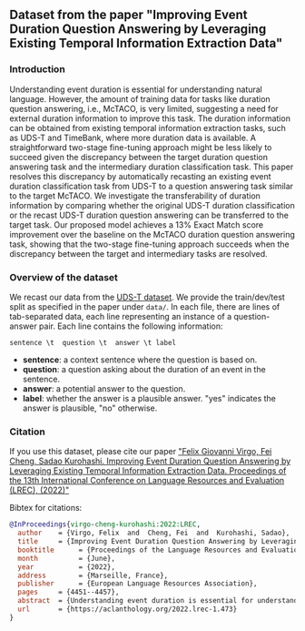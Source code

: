 Dataset from the paper "Improving Event Duration Question Answering by Leveraging Existing Temporal Information Extraction Data"
------

### Introduction
Understanding event duration is essential for understanding natural language. However, the amount of training data for tasks like duration question answering, i.e., McTACO, is very limited, suggesting a need for external duration information to improve this task. The duration information can be obtained from existing temporal information extraction tasks, such as UDS-T and TimeBank, where more duration data is available. A straightforward two-stage fine-tuning approach might be less likely to
succeed given the discrepancy between the target duration question answering task and the intermediary duration classification task. This paper resolves this discrepancy by automatically recasting an existing event duration classification task from UDS-T to a question answering task similar to the target McTACO. We investigate the transferability of duration information by comparing whether the original UDS-T duration classification or the recast UDS-T duration question answering can be
transferred to the target task. Our proposed model achieves a 13% Exact Match score improvement over the baseline on the McTACO duration question answering task, showing that the two-stage fine-tuning approach succeeds when the discrepancy between the target and intermediary tasks are resolved.

### Overview of the dataset
We recast our data from the [UDS-T dataset](http://decomp.io/projects/time/).
We provide the train/dev/test split as specified in the paper under `data/`.
In each file, there are lines of tab-separated data, each line representing an instance of a question-answer pair.
Each line contains the following information:

`sentence \t  question \t  answer \t label`

 * **sentence**: a context sentence where the question is based on.
 * **question**: a question asking about the duration of an event in the sentence.
 * **answer**: a potential answer to the question.
 * **label**: whether the answer is a plausible answer. "yes" indicates the answer is plausible, "no" otherwise.

### Citation
If you use this dataset, please cite our paper ["Felix Giovanni Virgo, Fei Cheng, Sadao Kurohashi. Improving Event Duration Question Answering by Leveraging Existing Temporal Information Extraction Data. Proceedings of the 13th International Conference on Language Resources and Evaluation (LREC), (2022)"](http://www.lrec-conf.org/proceedings/lrec2022/pdf/2022.lrec-1.473.pdf)

Bibtex for citations:

```bibtex
@InProceedings{virgo-cheng-kurohashi:2022:LREC,
  author    = {Virgo, Felix  and  Cheng, Fei  and  Kurohashi, Sadao},
  title     = {Improving Event Duration Question Answering by Leveraging Existing Temporal Information Extraction Data},
  booktitle      = {Proceedings of the Language Resources and Evaluation Conference},
  month          = {June},
  year           = {2022},
  address        = {Marseille, France},
  publisher      = {European Language Resources Association},
  pages     = {4451--4457},
  abstract  = {Understanding event duration is essential for understanding natural language. However, the amount of training data for tasks like duration question answering, i.e., McTACO, is very limited, suggesting a need for external duration information to improve this task. The duration information can be obtained from existing temporal information extraction tasks, such as UDS-T and TimeBank, where more duration data is available. A straightforward two-stage fine-tuning approach might be less likely to succeed given the discrepancy between the target duration question answering task and the intermediary duration classification task. This paper resolves this discrepancy by automatically recasting an existing event duration classification task from UDS-T to a question answering task similar to the target McTACO. We investigate the transferability of duration information by comparing whether the original UDS-T duration classification or the recast UDS-T duration question answering can be transferred to the target task. Our proposed model achieves a 13\% Exact Match score improvement over the baseline on the McTACO duration question answering task, showing that the two-stage fine-tuning approach succeeds when the discrepancy between the target and intermediary tasks are resolved.},
  url       = {https://aclanthology.org/2022.lrec-1.473}
}
```
